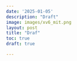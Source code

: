 ```yaml
---
date: '2025-01-05'
description: "Draft"
image: images/xv6_mit.png
layout: post
title: "Draf"
toc: true
draft: true

---
```


